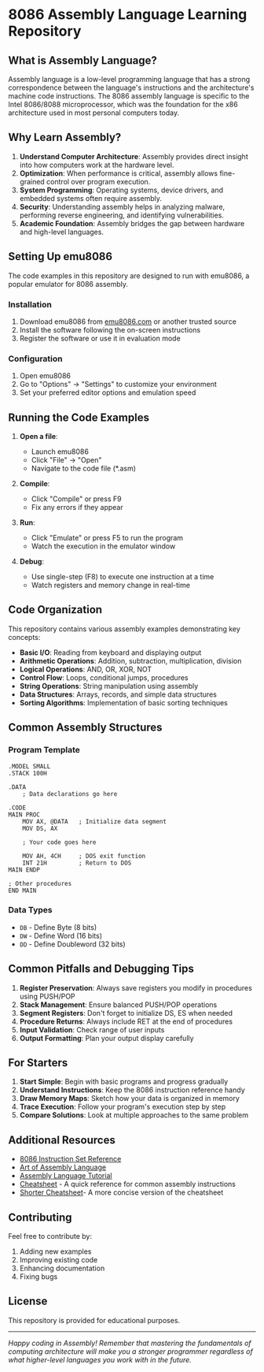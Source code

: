 # 8086 Assembly Language Learning Repository

## What is Assembly Language?

Assembly language is a low-level programming language that has a strong correspondence between the language's instructions and the architecture's machine code instructions. The 8086 assembly language is specific to the Intel 8086/8088 microprocessor, which was the foundation for the x86 architecture used in most personal computers today.

## Why Learn Assembly?

1. **Understand Computer Architecture**: Assembly provides direct insight into how computers work at the hardware level.
2. **Optimization**: When performance is critical, assembly allows fine-grained control over program execution.
3. **System Programming**: Operating systems, device drivers, and embedded systems often require assembly.
4. **Security**: Understanding assembly helps in analyzing malware, performing reverse engineering, and identifying vulnerabilities.
5. **Academic Foundation**: Assembly bridges the gap between hardware and high-level languages.

## Setting Up emu8086

The code examples in this repository are designed to run with emu8086, a popular emulator for 8086 assembly.

### Installation

1. Download emu8086 from [emu8086.com](https://emu8086-microprocessor-emulator.en.softonic.com/download) or another trusted source
2. Install the software following the on-screen instructions
3. Register the software or use it in evaluation mode

### Configuration

1. Open emu8086
2. Go to "Options" → "Settings" to customize your environment
3. Set your preferred editor options and emulation speed

## Running the Code Examples

1. **Open a file**:

   - Launch emu8086
   - Click "File" → "Open"
   - Navigate to the code file (\*.asm)

2. **Compile**:

   - Click "Compile" or press F9
   - Fix any errors if they appear

3. **Run**:

   - Click "Emulate" or press F5 to run the program
   - Watch the execution in the emulator window

4. **Debug**:
   - Use single-step (F8) to execute one instruction at a time
   - Watch registers and memory change in real-time

## Code Organization

This repository contains various assembly examples demonstrating key concepts:

- **Basic I/O**: Reading from keyboard and displaying output
- **Arithmetic Operations**: Addition, subtraction, multiplication, division
- **Logical Operations**: AND, OR, XOR, NOT
- **Control Flow**: Loops, conditional jumps, procedures
- **String Operations**: String manipulation using assembly
- **Data Structures**: Arrays, records, and simple data structures
- **Sorting Algorithms**: Implementation of basic sorting techniques

## Common Assembly Structures

### Program Template

```assembly
.MODEL SMALL
.STACK 100H

.DATA
    ; Data declarations go here

.CODE
MAIN PROC
    MOV AX, @DATA   ; Initialize data segment
    MOV DS, AX

    ; Your code goes here

    MOV AH, 4CH     ; DOS exit function
    INT 21H         ; Return to DOS
MAIN ENDP

; Other procedures
END MAIN
```

### Data Types

- `DB` - Define Byte (8 bits)
- `DW` - Define Word (16 bits)
- `DD` - Define Doubleword (32 bits)

## Common Pitfalls and Debugging Tips

1. **Register Preservation**: Always save registers you modify in procedures using PUSH/POP
2. **Stack Management**: Ensure balanced PUSH/POP operations
3. **Segment Registers**: Don't forget to initialize DS, ES when needed
4. **Procedure Returns**: Always include RET at the end of procedures
5. **Input Validation**: Check range of user inputs
6. **Output Formatting**: Plan your output display carefully

## For Starters

1. **Start Simple**: Begin with basic programs and progress gradually
2. **Understand Instructions**: Keep the 8086 instruction reference handy
3. **Draw Memory Maps**: Sketch how your data is organized in memory
4. **Trace Execution**: Follow your program's execution step by step
5. **Compare Solutions**: Look at multiple approaches to the same problem

## Additional Resources

- [8086 Instruction Set Reference](https://www.gabrielececchetti.it/Teaching/CalcolatoriElettronici/Docs/i8086_instruction_set.pdf)
- [Art of Assembly Language](https://www.plantation-productions.com/Webster/www.artofasm.com/DOS/AoA.html)
- [Assembly Language Tutorial](https://www.tutorialspoint.com/assembly_programming/index.htm)
- [Cheatsheet](https://www.cheatography.com/davechild/cheat-sheets/assembly-language/) - A quick reference for common assembly instructions
- [Shorter Cheatsheet](cheatsheet.md)- A more concise version of the cheatsheet

## Contributing

Feel free to contribute by:

1. Adding new examples
2. Improving existing code
3. Enhancing documentation
4. Fixing bugs

## License

This repository is provided for educational purposes.

 <!-- Please respect any included license terms. -->

---

_Happy coding in Assembly! Remember that mastering the fundamentals of computing architecture will make you a stronger programmer regardless of what higher-level languages you work with in the future._

